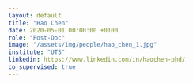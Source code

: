 ```yaml
---
layout: default
title: "Hao Chen"
date: 2020-05-01 00:00:00 +0100
role: "Post-Doc"
image: "/assets/img/people/hao_chen_1.jpg"
institute: "UTS"
linkedin: https://www.linkedin.com/in/haochen-phd/
co_supervised: true
---
```

